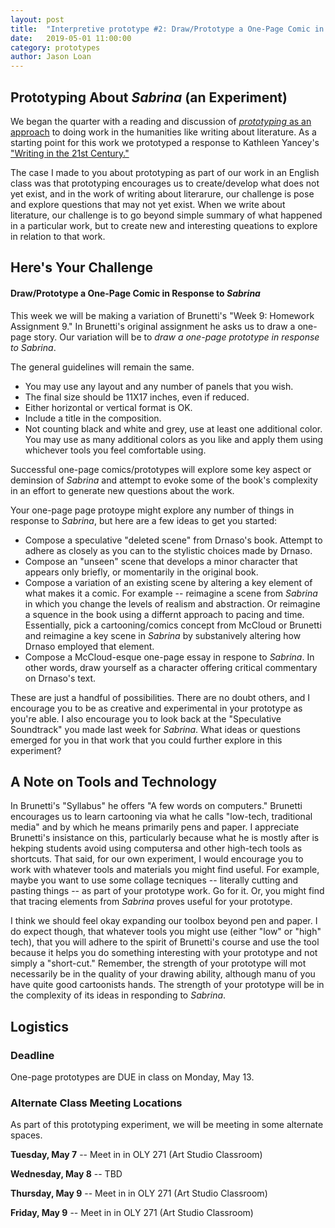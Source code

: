 ```yaml
---
layout: post
title:  "Interpretive prototype #2: Draw/Prototype a One-Page Comic in Response to *Sabrina*" 
date:   2019-05-01 11:00:00
category: prototypes
author: Jason Loan 
---
```



## Prototyping About *Sabrina* (an Experiment)

We began the quarter with a reading and discussion of [*prototyping* as an approach](https://digitalpedagogy.mla.hcommons.org/keywords/prototype/) to doing work in the humanities like writing about literature. As a starting point for this work we prototyped a response to Kathleen Yancey's ["Writing in the 21st Century."](https://www.nwp.org/cs/public/print/resource/2852)

The case I made to you about prototyping as part of our work in an English class was that prototyping encourages us to create/develop what does not yet exist, and in the work of writing about literarure, our challenge is pose and explore questions that may not yet exist. When we write about literature, our challenge is to go beyond simple summary of what happened in a particular work, but to create new and interesting queations to explore in relation to that work.

## Here's Your Challenge

#### Draw/Prototype a One-Page Comic in Response to *Sabrina*

This week we will be making a variation of Brunetti's "Week 9: Homework Assignment 9." In Brunetti's original assignment he asks us to draw a one-page story. Our variation will be to *draw a one-page prototype in response to Sabrina*.

The general guidelines will remain the same.

* You may use any layout and any number of panels that you wish.
* The final size should be 11X17 inches, even if reduced.
* Either horizontal or vertical format is OK.
* Include a title in the composition.
* Not counting black and white and grey, use at least one additional color. You may use as many additional colors as you like and apply them using whichever tools you feel comfortable using.

Successful one-page comics/prototypes will explore some key aspect or deminsion of *Sabrina* and attempt to evoke some of the book's complexity in an effort to generate new questions about the work.

Your one-page page protoype might explore any number of things in response to *Sabrina*, but here are a few ideas to get you started:

* Compose a speculative "deleted scene" from Drnaso's book. Attempt to adhere as closely as you can to the stylistic choices made by Drnaso.
* Compose an "unseen" scene that develops a minor character that appears only briefly, or momentarily in the original book.
* Compose a variation of an existing scene by altering a key element of what makes it a comic. For example -- reimagine a scene from *Sabrina* in which you change the levels of realism and abstraction. Or reimagine a squence in the book using a differnt approach to pacing and time. Essentially, pick a cartooning/comics concept from McCloud or Brunetti and reimagine a key scene in *Sabrina* by substanively altering how Drnaso employed that element.
* Compose a McCloud-esque one-page essay in respone to *Sabrina*. In other words, draw yourself as a character offering critical commentary on Drnaso's text.

These are just a handful of possibilities. There are no doubt others, and I encourage you to be as creative and experimental in your prototype as you're able. I also encourage you to look back at the "Speculative Soundtrack" you made last week for *Sabrina*. What ideas or questions emerged for you in that work that you could further explore in this experiment?

## A Note on Tools and Technology

In Brunetti's "Syllabus" he offers "A few words on computers." Brunetti encourages us to learn cartooning via what he calls "low-tech, traditional media" and by which he means primarily pens and paper. I appreciate Brunetti's insistance on this, particularly because what he is mostly after is hekping students avoid using computersa and other high-tech tools as shortcuts. That said, for our own experiment, I would encourage you to work with whatever tools and materials you might find useful. For example, maybe you want to use some collage tecniques -- literally cutting and pasting things -- as part of your prototype work. Go for it. Or, you might find that tracing elements from *Sabrina* proves useful for your prototype. 

I think we should feel okay expanding our toolbox beyond pen and paper. I do expect though, that whatever tools you might use (either "low" or "high" tech), that you will adhere to the spirit of Brunetti's course and use the tool because it helps you do something interesting with your prototype and not simply a "short-cut." Remember, the strength of your prototype will mot necessarily be in the quality of your drawing ability, although manu of you have quite good cartoonists hands. The strength of your prototype will be in the complexity of its ideas in responding to *Sabrina*.

## Logistics

### Deadline

One-page prototypes are DUE in class on Monday, May  13. 

### Alternate Class Meeting Locations

As part of this prototyping experiment, we will be meeting in some alternate spaces.

**Tuesday, May 7** -- Meet in in OLY 271 (Art Studio Classroom)

**Wednesday, May 8** -- TBD

**Thursday, May 9** --  Meet in in OLY 271 (Art Studio Classroom)

**Friday, May 9** --  Meet in in OLY 271 (Art Studio Classroom)






